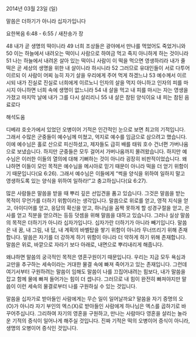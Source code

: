 2014년 03월 23일 (일)

말씀은 더하기가 아니라 십자가입니다



요한복음 6:48 - 6:55 / 새찬송가  장


48 내가 곧 생명의 떡이니라 49 너희 조상들은 광야에서 만나를 먹었어도 죽었거니와 50 이는 하늘에서 내려오는 떡이니 사람으로 하여금 먹고 죽지 아니하게 하는 것이니라 51 나는 하늘에서 내려온 살아 있는 떡이니 사람이 이 떡을 먹으면 영생하리라 내가 줄 떡은 곧 세상의 생명을 위한 내 살이니라 하시니라 52 그러므로 유대인들이 서로 다투어 이르되 이 사람이 어찌 능히 자기 살을 우리에게 주어 먹게 하겠느냐 53 예수께서 이르시되 내가 진실로 진실로 너희에게 이르노니 인자의 살을 먹지 아니하고 인자의 피를 마시지 아니하면 너희 속에 생명이 없느니라 54 내 살을 먹고 내 피를 마시는 자는 영생을 가졌고 마지막 날에 내가 그를 다시 살리리니 55 내 살은 참된 양식이요 내 피는 참된 음료로다

해석도움





디베랴 호숫가에서 있었던 오병이어 기적은 인간적인 눈으로 보면 최고의 기적입니다. 그래서 수많은 군중들이 예수님께 미쳤고, 억지로 예수를 임금으로 삼으려고 했습니다. 이에 예수님은 홀로 산으로 피신하셨고, 제자들도 급히 배를 태워 호수 건너편 가버나움으로 보냈습니다. 하지만 군중들은 모두 걸어서 가버나움까지 몰려왔습니다. 하지만 예수님은 이러한 이들의 열의에 대해 기뻐하는 것이 아니라 굉장히 비판적이었습니다. 왜냐하면 이들이 모인 목적은 예수님을 메시아로 믿기 때문이 아니라 떡을 더 얻기 위함이기 때문입니다(요 6:26). 그래서 예수님은 이들에게 “썩을 양식을 위하여 일하지 말고 영생하도록 있는 양식을 위하여 일하라!”고 충고하십니다(요 6:27). 

많은 사람들은 말씀을 받을 때 뿌리 깊은 선입견을 품고 있습니다. 그것은 말씀을 받는 목적이 무언가를 더하기 위함이라는 생각입니다. 말씀으로 위로를 얻고, 영적 지식을 얻고, 아이디어를 얻고, 응답의 확신을 얻고, 하나님을 꼼짝 못하게 할 성경구절을 얻고, 은사를 얻고 직분을 얻으려는 등등 덧셈을 위해 말씀을 대하고 있습니다. 그러나 실상 말씀의 목적은 더하기가 아니라 십자가입니다. 십자가란 더하기가 아니라 빼기입니다. 말씀은 내 꿈, 내 그림, 내 답, 내 계획의 바벨탑을 쌓기 위함이 아니라 무너뜨리기 위해 존재합니다. 말씀은 자기를 더 강하게 하기 위함이 아니라 더 약하게 하기 위해 존재합니다. 말씀은 위로, 바깥으로 자라기 보다 아래로, 내면으로 뿌리내리게 해줍니다.

왜냐하면 말씀의 궁극적인 목적은 영혼구원이기 때문입니다. 우리는 지금 모두 욕심과 교만을 추구하는 세속이라는 거대한 물결 속에 빠져 죽어가고 있는 존재입니다. 그런데 여기서부터 구원하려는 말씀이 임해도 말씀이 나를 끄집어내려는 힘보다, 내가 말씀을 잡고 함께 물에 빠져 들어가는 힘이 더 셉니다. 그러므로 내 힘이 완전히 빠져야지만 말씀이 이런 세속의 물결로부터 나를 구원하실 수 있는 것입니다. 

말씀을 십자가로 받아들인 사람에게는 무슨 일이 일어날까요? 말씀을 자기 증명의 오(O)가 아니라 자기 부인의 엑스(X)로 받아들인 사람에게 하나님은 엑스를 곱하기로 바꾸어주십니다. 그리하여 자기의 영혼을 구원하고, 만나는 사람마다 영혼을 살리는 놀라운 기적의 증식이 일어나게 해주실 것입니다. 진짜 기적은 떡의 오병이어 증식이 아니라, 생명의 오병이어 증식인 것입니다.